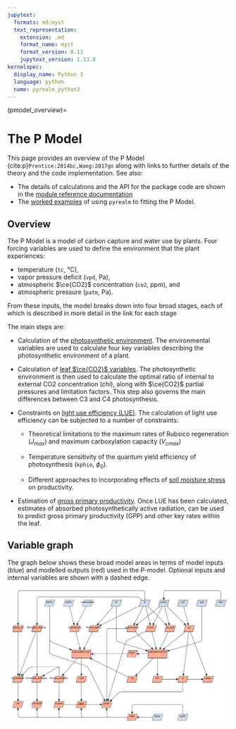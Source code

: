 ```yaml
---
jupytext:
  formats: md:myst
  text_representation:
    extension: .md
    format_name: myst
    format_version: 0.13
    jupytext_version: 1.13.8
kernelspec:
  display_name: Python 3
  language: python
  name: pyrealm_python3
---
```


<!-- markdownlint-disable-next-line MD041 -->
(pmodel_overview)=

# The P Model

This page provides an overview of the P Model {cite:p}`Prentice:2014bc,Wang:2017go`
along with links to further details of the theory and the code implementation. See also:

* The details of calculations and the API for the package code are shown in the [module
reference documentation](../../../api/pmodel_api)
* The [worked examples](worked_examples) of using `pyrealm` to fitting the P Model.

## Overview

The P Model is a model of carbon capture and water use by plants. Four forcing variables
are used to define the environment that the plant experiences:

* temperature (`tc`, °C),
* vapor pressure deficit (`vpd`, Pa),
* atmospheric $\ce{CO2}$ concentration (`co2`, ppm), and
* atmospheric pressure (`patm`, Pa).

From these inputs, the model breaks down into four broad stages, each of which is
described in more detail in the link for each stage

The main steps are:

* Calculation of the [photosynthetic environment](photosynthetic_environment). The
  environmental variables are used to calculate four key variables describing the
  photosynthetic environment of a plant.

* Calculation of [leaf $\ce{CO2}$ variables](optimal_chi). The photosynthetic
  environment is then used to calculate the optimal ratio of internal to external CO2
  concentration ($chi$), along with $\ce{CO2}$ partial pressures and limitation factors.
  This step also governs the main differences between C3 and C4 photosynthesis.

* Constraints on [light use efficiency (LUE)](lue_limitation). The calculation of light
  use efficiency can be subjected to a number of constraints:
  
  * Theoretical limitations to the maximum rates of Rubsico regeneration
    ($J_{max}$) and maximum carboxylation capacity ($V_{cmax}$)

  * Temperature sensitivity of the quantum yield efficiency of photosynthesis
  (`kphio`, $\phi_0$).

  * Different approaches to incorporating effects of [soil moisture
    stress](soil_moisture) on productivity.

* Estimation of [gross primary productivity](estimating-productivity). Once LUE has been
  calculated, estimates of absorbed photosynthetically active radiation, can be used to
  predict gross primary productivity (GPP) and other key rates within the leaf.

## Variable graph

The graph below shows these broad model areas in terms of model inputs (blue) and
modelled outputs (red) used in the P-model. Optional inputs and internal variables are
shown with a dashed edge.

![pmodel.svg](pmodel.svg)
